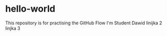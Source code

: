 # hello-world
This repository is for practising the GitHub Flow
I'm Student Dawid
linijka 2\
linjka 3
